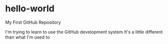 # hello-world
My First GitHub Repository

I'm trying to learn to use the GitHub development system
It's a little different than what I'm used to
